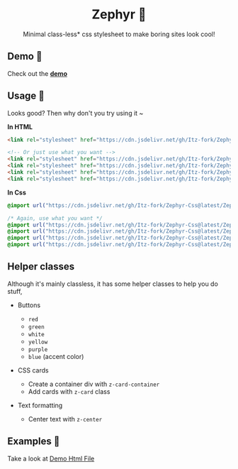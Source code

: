 <h1 align="center">Zephyr 🎐</h1>

<p align="center">
  Minimal class-less* css stylesheet to make boring sites look cool!
</p>



## Demo 👀
Check out the [**demo**](https://itz-fork.github.io/Zephyr)


## Usage 🤔
Looks good? Then why don't you try using it ~


**In HTML**
```html
<link rel="stylesheet" href="https://cdn.jsdelivr.net/gh/Itz-fork/Zephyr-Css@latest/Zephyr/Zephyr.all.css">

<!-- Or just use what you want -->
<link rel="stylesheet" href="https://cdn.jsdelivr.net/gh/Itz-fork/Zephyr-Css@latest/Zephyr/styles/buttons.css">
<link rel="stylesheet" href="https://cdn.jsdelivr.net/gh/Itz-fork/Zephyr-Css@latest/Zephyr/styles/card.css">
<link rel="stylesheet" href="https://cdn.jsdelivr.net/gh/Itz-fork/Zephyr-Css@latest/Zephyr/styles/text.css">
<link rel="stylesheet" href="https://cdn.jsdelivr.net/gh/Itz-fork/Zephyr-Css@latest/Zephyr/styles/form.css">
```

**In Css**
```css
@import url("https://cdn.jsdelivr.net/gh/Itz-fork/Zephyr-Css@latest/Zephyr/Zephyr.all.css");

/* Again, use what you want */
@import url("https://cdn.jsdelivr.net/gh/Itz-fork/Zephyr-Css@latest/Zephyr/styles/buttons.css");
@import url("https://cdn.jsdelivr.net/gh/Itz-fork/Zephyr-Css@latest/Zephyr/styles/card.css");
@import url("https://cdn.jsdelivr.net/gh/Itz-fork/Zephyr-Css@latest/Zephyr/styles/text.css");
@import url("https://cdn.jsdelivr.net/gh/Itz-fork/Zephyr-Css@latest/Zephyr/styles/form.css");
```

## Helper classes
Although it's mainly classless, it has some helper classes to help you do stuff,

- Buttons
  - `red`
  - `green`
  - `white`
  - `yellow`
  - `purple`
  - `blue` (accent color)

- CSS cards
  - Create a container div with `z-card-container`
  - Add cards with `z-card` class

- Text formatting
  - Center text with `z-center`

## Examples 👷
Take a look at [Demo Html File](https://github.com/Itz-fork/Zephyr-Css/blob/main/index.html)
